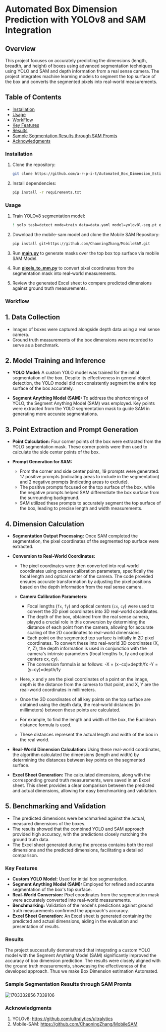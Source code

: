 # Automated Box Dimension Prediction with YOLOv8 and SAM Integration

## Overview

This project focuses on accurately predicting the dimensions (length, breadth, and height) of boxes using advanced segmentation techniques using YOLO and SAM and depth information from a real sense camera. The project integrates machine learning models to segment the top surface of the box and converts the segmented pixels into real-world measurements.

## Table of Contents

- [Installation](#installation)
- [Usage](#usage)
- [WorkFlow](#workflow)
- [Key Features](#key-features)
- [Results](#results)
- [Sample Segmentation Results through SAM Promts](#sample-segmentation-results-through-sam-promts)
- [Acknowledgments](#acknowledgments)

### Installation

1. Clone the repository:

   ```bash
   git clone https://github.com/a-r-p-i-t/Automated_Box_Dimension_Estimation.git

3. Install dependencies:

   ```bash
   pip install -r requirements.txt

### Usage

1. Train YOLOv8 segmentation model:

   ```bash
   ! yolo task=detect mode=train data=data.yaml model=yolov8l-seg.pt epochs=100 imgsz=640

2. Download the mobile-sam model and clone the Mobile SAM Repository:

   ```bash
   pip install git+https://github.com/ChaoningZhang/MobileSAM.git

4. Run **[main.py](./main.py)** to generate masks over the top box top surface via mobile SAM Model.

5. Run **[pixels_to_mm.py](./pixels_to_mm.py)** to convert pixel coordinates from the segmentation mask into real-world measurements.

6. Review the generated Excel sheet to compare predicted dimensions against ground truth measurements.

### Workflow

## 1. **Data Collection**
   - Images of boxes were captured alongside depth data using a real sense camera.
   - Ground truth measurements of the box dimensions were recorded to serve as a benchmark.

## 2. **Model Training and Inference**

   - **YOLO Model:** A custom YOLO model was trained for the initial segmentation of the box. Despite its effectiveness in general object detection, the YOLO model did not consistently segment the entire top surface of the box accurately.

   - **Segment Anything Model (SAM):** To address the shortcomings of YOLO, the Segment Anything Model (SAM) was employed. Key points were extracted from the YOLO segmentation mask to guide SAM in generating more accurate segmentations.

## 3. **Point Extraction and Prompt Generation**

   - **Point Calculation:** Four corner points of the box were extracted from the YOLO segmentation mask. These corner points were then used to calculate the side center points of the box.

   - **Prompt Generation for SAM:**
     - From the corner and side center points, 19 prompts were generated: 17 positive prompts (indicating areas to include in the segmentation) and 2 negative prompts (indicating areas to exclude).
     - The positive prompts focused on the top surface of the box, while the negative prompts helped SAM differentiate the box surface from the surrounding background.
     - SAM utilized these prompts to accurately segment the top surface of the box, leading to precise length and width measurements.

## 4. **Dimension Calculation**

   - **Segmentation Output Processing:** Once SAM completed the segmentation, the pixel coordinates of the segmented top surface were extracted.

   - **Conversion to Real-World Coordinates:**
     - The pixel coordinates were then converted into real-world coordinates using camera calibration parameters, specifically the focal length and optical center of the camera. The code provided ensures accurate transformation by adjusting the pixel positions based on the depth information from the real sense camera.
       
     - **Camera Calibration Parameters:**
       - Focal lengths (`fx`, `fy`) and optical centers (`cx`, `cy`) were used to convert the 2D pixel coordinates into 3D real-world coordinates.
       - The depth of the box, obtained from the real sense camera, played a crucial role in this conversion by determining the distance of each point from the camera, allowing for accurate scaling of the 2D coordinates to real-world dimensions.
       - Each point on the segmented top surface is initially in 2D pixel coordinates. To convert these into real-world 3D coordinates (X, Y, Z), the depth information is used in conjunction with the camera's intrinsic parameters (focal lengths fx, fy and optical centers cx, cy).
       - The conversion formula is as follows:
            -X = (x−cx)×depth/fx
            -Y = (y−cy)×depth/fy
      - Here, x and y are the pixel coordinates of a point on the image, depth is the distance from the camera to that point, and X, Y are the real-world coordinates in millimeters.
    
      - Once the 3D coordinates of all key points on the top surface are obtained using the depth data, the real-world distances (in millimeters) between these points are calculated.
      - For example, to find the length and width of the box, the Euclidean distance formula is used.
      - These distances represent the actual length and width of the box in the real world.
​

         

   - **Real-World Dimension Calculation:** Using these real-world coordinates, the algorithm calculated the dimensions (length and width) by determining the distances between key points on the segmented surface.

   - **Excel Sheet Generation:** The calculated dimensions, along with the corresponding ground truth measurements, were saved in an Excel sheet. This sheet provides a clear comparison between the predicted and actual dimensions, allowing for easy benchmarking and validation.

## 5. **Benchmarking and Validation**

   - The predicted dimensions were benchmarked against the actual, measured dimensions of the boxes.
   - The results showed that the combined YOLO and SAM approach provided high accuracy, with the predictions closely matching the ground truth data.
   - The Excel sheet generated during the process contains both the real dimensions and the predicted dimensions, facilitating a detailed comparison.

### Key Features

- **Custom YOLO Model:** Used for initial box segmentation.
- **Segment Anything Model (SAM):** Employed for refined and accurate segmentation of the box's top surface.
- **Real-World Conversion:** Pixel coordinates from the segmentation mask were accurately converted into real-world measurements.
- **Benchmarking:** Validation of the model's predictions against ground truth measurements confirmed the approach's accuracy.
- **Excel Sheet Generation:** An Excel sheet is generated containing the predicted and actual dimensions, aiding in the evaluation and presentation of results.
   

### Results 

The project successfully demonstrated that integrating a custom YOLO model with the Segment Anything Model (SAM) significantly improved the accuracy of box dimension prediction. The results were closely aligned with the ground truth measurements, showcasing the effectiveness of the developed approach.
Thus we make Box Dimension estimation Automated.

### Sample Segmentation Results through SAM Promts

![1703332856 7339106](https://github.com/a-r-p-i-t/neometry/assets/99071325/6c871434-9c84-4937-8348-b2c3a97ad718)

### Acknowledgments

1. YOLOv8: https://github.com/ultralytics/ultralytics
2. Mobile-SAM: https://github.com/ChaoningZhang/MobileSAM
   


      

